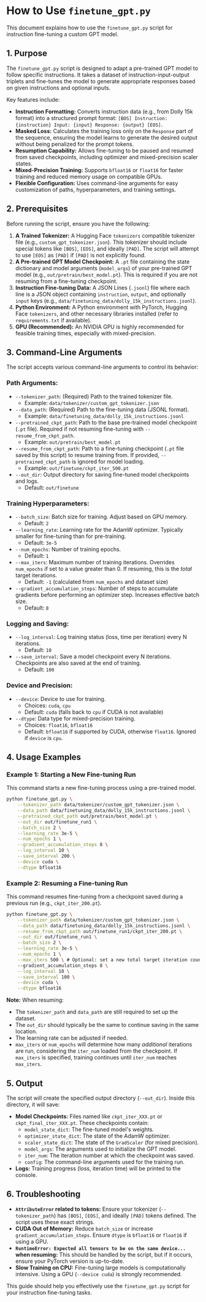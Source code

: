 # How to Use `finetune_gpt.py`

This document explains how to use the `finetune_gpt.py` script for instruction fine-tuning a custom GPT model.

## 1. Purpose

The `finetune_gpt.py` script is designed to adapt a pre-trained GPT model to follow specific instructions. It takes a dataset of instruction-input-output triplets and fine-tunes the model to generate appropriate responses based on given instructions and optional inputs.

Key features include:
*   **Instruction Formatting:** Converts instruction data (e.g., from Dolly 15k format) into a structured prompt format: `[BOS] Instruction: {instruction} Input: {input} Response: {output} [EOS]`.
*   **Masked Loss:** Calculates the training loss only on the `Response` part of the sequence, ensuring the model learns to generate the desired output without being penalized for the prompt tokens.
*   **Resumption Capability:** Allows fine-tuning to be paused and resumed from saved checkpoints, including optimizer and mixed-precision scaler states.
*   **Mixed-Precision Training:** Supports `bfloat16` or `float16` for faster training and reduced memory usage on compatible GPUs.
*   **Flexible Configuration:** Uses command-line arguments for easy customization of paths, hyperparameters, and training settings.

## 2. Prerequisites

Before running the script, ensure you have the following:

1.  **A Trained Tokenizer:** A Hugging Face `tokenizers` compatible tokenizer file (e.g., `custom_gpt_tokenizer.json`). This tokenizer should include special tokens like `[BOS]`, `[EOS]`, and ideally `[PAD]`. The script will attempt to use `[EOS]` as `[PAD]` if `[PAD]` is not explicitly found.
2.  **A Pre-trained GPT Model Checkpoint:** A `.pt` file containing the state dictionary and model arguments (`model_args`) of your pre-trained GPT model (e.g., `out/pretrain/best_model.pt`). This is required if you are not resuming from a fine-tuning checkpoint.
3.  **Instruction Fine-tuning Data:** A JSON Lines (`.jsonl`) file where each line is a JSON object containing `instruction`, `output`, and optionally `input` keys (e.g., `data/finetuning_data/dolly_15k_instructions.jsonl`).
4.  **Python Environment:** A Python environment with PyTorch, Hugging Face `tokenizers`, and other necessary libraries installed (refer to `requirements.txt` if available).
5.  **GPU (Recommended):** An NVIDIA GPU is highly recommended for feasible training times, especially with mixed-precision.

## 3. Command-Line Arguments

The script accepts various command-line arguments to control its behavior:

### Path Arguments:
*   `--tokenizer_path`: (Required) Path to the trained tokenizer file.
    *   Example: `data/tokenizer/custom_gpt_tokenizer.json`
*   `--data_path`: (Required) Path to the fine-tuning data (JSONL format).
    *   Example: `data/finetuning_data/dolly_15k_instructions.jsonl`
*   `--pretrained_ckpt_path`: Path to the base pre-trained model checkpoint (`.pt` file). Required if not resuming fine-tuning with `--resume_from_ckpt_path`.
    *   Example: `out/pretrain/best_model.pt`
*   `--resume_from_ckpt_path`: Path to a fine-tuning checkpoint (`.pt` file saved by this script) to resume training from. If provided, `--pretrained_ckpt_path` is ignored for model loading.
    *   Example: `out/finetune/ckpt_iter_500.pt`
*   `--out_dir`: Output directory for saving fine-tuned model checkpoints and logs.
    *   Default: `out/finetune`

### Training Hyperparameters:
*   `--batch_size`: Batch size for training. Adjust based on GPU memory.
    *   Default: `2`
*   `--learning_rate`: Learning rate for the AdamW optimizer. Typically smaller for fine-tuning than for pre-training.
    *   Default: `3e-5`
*   `--num_epochs`: Number of training epochs.
    *   Default: `1`
*   `--max_iters`: Maximum number of training iterations. Overrides `num_epochs` if set to a value greater than 0. If resuming, this is the *total* target iterations.
    *   Default: `-1` (calculated from `num_epochs` and dataset size)
*   `--gradient_accumulation_steps`: Number of steps to accumulate gradients before performing an optimizer step. Increases effective batch size.
    *   Default: `8`

### Logging and Saving:
*   `--log_interval`: Log training status (loss, time per iteration) every N iterations.
    *   Default: `10`
*   `--save_interval`: Save a model checkpoint every N iterations. Checkpoints are also saved at the end of training.
    *   Default: `100`

### Device and Precision:
*   `--device`: Device to use for training.
    *   Choices: `cuda`, `cpu`
    *   Default: `cuda` (falls back to `cpu` if CUDA is not available)
*   `--dtype`: Data type for mixed-precision training.
    *   Choices: `float16`, `bfloat16`
    *   Default: `bfloat16` if supported by CUDA, otherwise `float16`. Ignored if `device` is `cpu`.

## 4. Usage Examples

### Example 1: Starting a New Fine-tuning Run

This command starts a new fine-tuning process using a pre-trained model.

```bash
python finetune_gpt.py \
    --tokenizer_path data/tokenizer/custom_gpt_tokenizer.json \
    --data_path data/finetuning_data/dolly_15k_instructions.jsonl \
    --pretrained_ckpt_path out/pretrain/best_model.pt \
    --out_dir out/finetune_run1 \
    --batch_size 2 \
    --learning_rate 3e-5 \
    --num_epochs 1 \
    --gradient_accumulation_steps 8 \
    --log_interval 10 \
    --save_interval 200 \
    --device cuda \
    --dtype bfloat16
```

### Example 2: Resuming a Fine-tuning Run

This command resumes fine-tuning from a checkpoint saved during a previous run (e.g., `ckpt_iter_200.pt`).

```bash
python finetune_gpt.py \
    --tokenizer_path data/tokenizer/custom_gpt_tokenizer.json \
    --data_path data/finetuning_data/dolly_15k_instructions.jsonl \
    --resume_from_ckpt_path out/finetune_run1/ckpt_iter_200.pt \
    --out_dir out/finetune_run1 \
    --batch_size 2 \
    --learning_rate 3e-5 \
    --num_epochs 1 \
    --max_iters 500 \ # Optional: set a new total target iteration count
    --gradient_accumulation_steps 8 \
    --log_interval 10 \
    --save_interval 100 \
    --device cuda \
    --dtype bfloat16
```
**Note:** When resuming:
*   The `tokenizer_path` and `data_path` are still required to set up the dataset.
*   The `out_dir` should typically be the same to continue saving in the same location.
*   The learning rate can be adjusted if needed.
*   `max_iters` or `num_epochs` will determine how many *additional* iterations are run, considering the `iter_num` loaded from the checkpoint. If `max_iters` is specified, training continues until `iter_num` reaches `max_iters`.

## 5. Output

The script will create the specified output directory (`--out_dir`). Inside this directory, it will save:
*   **Model Checkpoints:** Files named like `ckpt_iter_XXX.pt` or `ckpt_final_iter_XXX.pt`. These checkpoints contain:
    *   `model_state_dict`: The fine-tuned model's weights.
    *   `optimizer_state_dict`: The state of the AdamW optimizer.
    *   `scaler_state_dict`: The state of the `GradScaler` (for mixed precision).
    *   `model_args`: The arguments used to initialize the GPT model.
    *   `iter_num`: The iteration number at which the checkpoint was saved.
    *   `config`: The command-line arguments used for the training run.
*   **Logs:** Training progress (loss, iteration time) will be printed to the console.

## 6. Troubleshooting

*   **`AttributeError` related to tokens:** Ensure your tokenizer (`--tokenizer_path`) has `[BOS]`, `[EOS]`, and ideally `[PAD]` tokens defined. The script uses these exact strings.
*   **CUDA Out of Memory:** Reduce `batch_size` or increase `gradient_accumulation_steps`. Ensure `dtype` is `bfloat16` or `float16` if using a GPU.
*   **`RuntimeError: Expected all tensors to be on the same device...` when resuming:** This should be handled by the script, but if it occurs, ensure your PyTorch version is up-to-date.
*   **Slow Training on CPU:** Fine-tuning large models is computationally intensive. Using a GPU (`--device cuda`) is strongly recommended.

This guide should help you effectively use the `finetune_gpt.py` script for your instruction fine-tuning tasks.